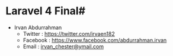 # Laravel 4 Final#

*  Irvan Abdurrahman
	*	Twitter	: https://twitter.com/irvaen182
	* 	Facebook : https://www.facebook.com/abdurrahman.irvan
	*	Email : irvan_chester@ymail.com